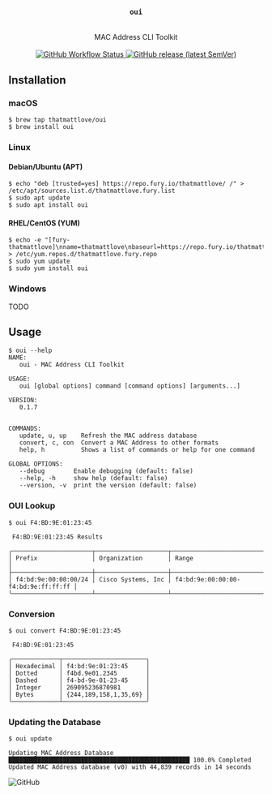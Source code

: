 <div align="center">
<h3>
    <code>oui</code>
</h3>
<br/>
MAC Address CLI Toolkit
<br/>
<br/>
    <a href="https://github.com/thatmattlove/oui/actions?query=workflow%3Atest">
        <img alt="GitHub Workflow Status" src="https://img.shields.io/github/workflow/status/thatmattlove/oui/test?style=for-the-badge">
    </a>
    <a href="https://github.com/thatmattlove/oui/releases">
        <img alt="GitHub release (latest SemVer)" src="https://img.shields.io/github/v/release/thatmattlove/oui?label=version&style=for-the-badge">
    </a>
</div>

## Installation

### macOS

```console
$ brew tap thatmattlove/oui
$ brew install oui
```

### Linux

#### Debian/Ubuntu (APT)

```console
$ echo "deb [trusted=yes] https://repo.fury.io/thatmattlove/ /" > /etc/apt/sources.list.d/thatmattlove.fury.list
$ sudo apt update
$ sudo apt install oui
```

#### RHEL/CentOS (YUM)

```console
$ echo -e "[fury-thatmattlove]\nname=thatmattlove\nbaseurl=https://repo.fury.io/thatmattlove/\nenabled=1\ngpgcheck=0" > /etc/yum.repos.d/thatmattlove.fury.repo
$ sudo yum update
$ sudo yum install oui
```

### Windows

TODO

## Usage

```console
$ oui --help
NAME:
   oui - MAC Address CLI Toolkit

USAGE:
   oui [global options] command [command options] [arguments...]

VERSION:
   0.1.7


COMMANDS:
   update, u, up    Refresh the MAC address database
   convert, c, con  Convert a MAC Address to other formats
   help, h          Shows a list of commands or help for one command

GLOBAL OPTIONS:
   --debug        Enable debugging (default: false)
   --help, -h     show help (default: false)
   --version, -v  print the version (default: false)
```

### OUI Lookup

```console
$ oui F4:BD:9E:01:23:45

 F4:BD:9E:01:23:45 Results

╭──────────────────────┬────────────────────┬─────────────────────────────────────╮
│ Prefix               │ Organization       │ Range                               │
├──────────────────────┼────────────────────┼─────────────────────────────────────┤
│ f4:bd:9e:00:00:00/24 │ Cisco Systems, Inc │ f4:bd:9e:00:00:00-f4:bd:9e:ff:ff:ff │
╰──────────────────────┴────────────────────┴─────────────────────────────────────╯

```

### Conversion

```console
$ oui convert F4:BD:9E:01:23:45

 F4:BD:9E:01:23:45

╭─────────────┬───────────────────────╮
│ Hexadecimal │ f4:bd:9e:01:23:45     │
│ Dotted      │ f4bd.9e01.2345        │
│ Dashed      │ f4-bd-9e-01-23-45     │
│ Integer     │ 269095236870981       │
│ Bytes       │ {244,189,158,1,35,69} │
╰─────────────┴───────────────────────╯

```

### Updating the Database

```
$ oui update

Updating MAC Address Database
██████████████████████████████████████████████████ 100.0% Completed
Updated MAC Address database (v0) with 44,839 records in 14 seconds

```

![GitHub](https://img.shields.io/github/license/thatmattlove/oui?style=for-the-badge)